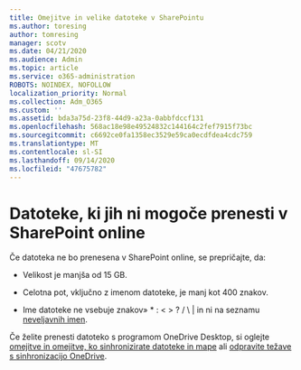 ```yaml
---
title: Omejitve in velike datoteke v SharePointu
ms.author: toresing
author: tomresing
manager: scotv
ms.date: 04/21/2020
ms.audience: Admin
ms.topic: article
ms.service: o365-administration
ROBOTS: NOINDEX, NOFOLLOW
localization_priority: Normal
ms.collection: Adm_O365
ms.custom: ''
ms.assetid: bda3a75d-23f8-44d9-a23a-0abbfdccf131
ms.openlocfilehash: 568ac18e98e49524832c144164c2fef7915f73bc
ms.sourcegitcommit: c6692ce0fa1358ec3529e59ca0ecdfdea4cdc759
ms.translationtype: MT
ms.contentlocale: sl-SI
ms.lasthandoff: 09/14/2020
ms.locfileid: "47675782"
---
```

# <a name="files-that-cant-be-uploaded-to-sharepoint-online"></a>Datoteke, ki jih ni mogoče prenesti v SharePoint online

Če datoteka ne bo prenesena v SharePoint online, se prepričajte, da:
  
- Velikost je manjša od 15 GB.
    
- Celotna pot, vključno z imenom datoteke, je manj kot 400 znakov.
    
- Ime datoteke ne vsebuje znakov» \* : \< \> ? / \ | in ni na seznamu [neveljavnih imen](https://go.microsoft.com/fwlink/?linkid=866430).
    
Če želite prenesti datoteko s programom OneDrive Desktop, si oglejte [omejitve in omejitve, ko sinhronizirate datoteke in mape](httpsbv://go.microsoft.com/fwlink/p/?LinkID=717734) ali [odpravite težave s sinhronizacijo OneDrive](https://go.microsoft.com/fwlink/?linkid=866431).
  

